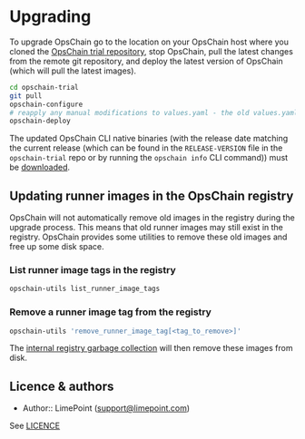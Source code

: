 # Upgrading

To upgrade OpsChain go to the location on your OpsChain host where you cloned the [OpsChain trial repository](https://github.com/LimePoint/opschain-trial), stop OpsChain, pull the latest changes from the remote git repository, and deploy the latest version of OpsChain (which will pull the latest images).

```bash
cd opschain-trial
git pull
opschain-configure
# reapply any manual modifications to values.yaml - the old values.yaml will be stored as a backup by the configure script
opschain-deploy
```

The updated OpsChain CLI native binaries (with the release date matching the current release (which can be found in the `RELEASE-VERSION` file in the `opschain-trial` repo or by running the `opschain info` CLI command)) must be [downloaded](../reference/cli.md#installation).

## Updating runner images in the OpsChain registry

OpsChain will not automatically remove old images in the registry during the upgrade process. This means that old runner images may still exist in the registry. OpsChain provides some utilities to remove these old images and free up some disk space.

### List runner image tags in the registry

```bash
opschain-utils list_runner_image_tags
```

### Remove a runner image tag from the registry

```bash
opschain-utils 'remove_runner_image_tag[<tag_to_remove>]'
```

The [internal registry garbage collection](maintenance/docker_image_cleanup.md#internal-registry-garbage-collection) will then remove these images from disk.

## Licence & authors

- Author:: LimePoint (support@limepoint.com)

See [LICENCE](/LICENCE.md)
